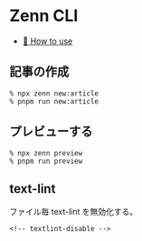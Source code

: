 # Zenn CLI

- [📘 How to use](https://zenn.dev/zenn/articles/zenn-cli-guide)

## 記事の作成

```
% npx zenn new:article
% pnpm run new:article
```

## プレビューする

```
% npx zenn preview
% pnpm run preview
```

## text-lint

ファイル毎 text-lint を無効化する。
```
<!-- textlint-disable -->
```